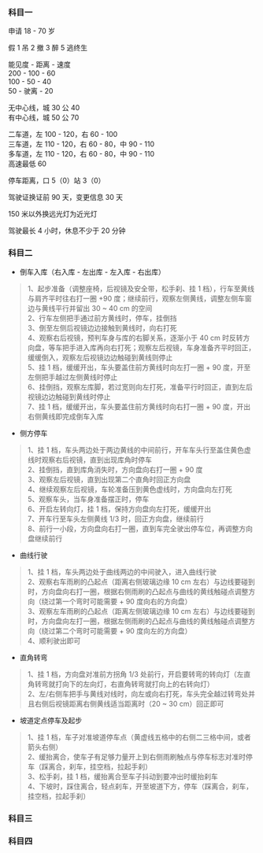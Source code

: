 
### 科目一
申请 18 - 70 岁

假 1 吊 2 撤 3 醉 5 逃终生

能见度 - 距离 - 速度  
200     - 100 - 60  
100     - 50   - 40  
50       - 驶离 - 20  

无中心线，城 30 公 40  
有中心线，城 50 公 70  

二车道，左 100 - 120，右 60 - 100  
三车道，左 110 - 120，右 60 - 80，中 90 - 110  
多车道，左 110 - 120，右 60 - 80，中 90 - 110  
高速最低 60  

停车距离，口 5（0）站 3（0）  

驾驶证换证前 90 天，变更信息 30 天  

150 米以外换远光灯为近光灯  

驾驶最长 4 小时，休息不少于 20 分钟  

### 科目二
- 倒车入库（右入库 - 左出库 - 左入库 - 右出库）
> 1、起步准备（调整座椅，后视镜及安全带，松手刹、挂 1 档），行车至黄线与肩齐平时往右打一圈 +90 度；继续前行，观察左侧黄线，调整左侧车窗边与黄线平行并留出 30 ~ 40 cm 的空间  
> 2、行车左侧把手通过前方黄线时，停车，挂倒挡  
> 3、倒至左侧后视镜边边接触到黄线时，向右打死  
> 4、观察右后视镜，预判车身与库的右脚关系，逐渐小于 40 cm 时反转方向盘，等车把手进入库再向右打死；观察左后视镜，车身准备齐平时回正，缓缓倒入，观察左后视镜边边触碰到黄线则停止  
> 5、挂 1 档，缓缓开出，车头要盖住前方黄线时向左打一圈 + 90 度，开至左侧把手越过左侧黄线时停止  
> 6、挂倒挡，观察左库脚，若过宽则向左打死，准备平行时回正，直到左后视镜边边触碰到黄线时停止  
> 7、挂 1 档，缓缓开出，车头要盖住前方黄线时向右打一圈 + 90 度，开出右侧黄线即完成倒车入库  

- 侧方停车
> 1、挂 1 档，车头两边处于两边黄线的中间前行，开车车头行至盖住黄色虚线时观察右后视镜，直到出现库角时停车  
> 2、挂倒挡，直到库角消失时，方向盘向右打一圈 + 90 度  
> 3、观察左后视镜，直到出现第二个直角时回正方向盘  
> 4、继续观察左后视镜，车轮准备压到黄色虚线时，方向盘向左打死  
> 5、观察车头，当车身准备摆正时，停车  
> 6、开启左转向灯，挂 1 档，保持方向盘向左打死，缓缓开出  
> 7、开车行至车头左侧黄线 1/3 时，回正方向盘，继续前行  
> 8、前行一小段，方向盘向右打一圈，直到车完全驶出停车位，再调整方向盘继续前行  

- 曲线行驶
> 1、挂 1 档，车头两边处于曲线两边的中间驶入，进入曲线行驶  
> 2、观察右车雨刷的凸起点（距离右侧玻璃边缘 10 cm 左右）与边线要碰到时，方向盘向右打一圈，根据右侧雨刷的凸起点与曲线的黄线触碰点调整方向（绕过第一个弯时可能需要 + 90 度向右的方向盘）  
> 3、观察左车雨刷的凸起点（距离左侧玻璃边缘 10 cm 左右）与边线要碰到时，方向盘向左打一圈，根据左侧雨刷的凸起点与曲线的黄线触碰点调整方向（绕过第二个弯时可能需要 + 90 度向左的方向盘）  
> 4、顺利驶出即可

- 直角转弯
> 1、挂 1 档，方向盘对准前方拐角 1/3 处前行，开启要转弯的转向灯（左直角转弯就打向下的左向灯，右直角转弯就打向上的右转向灯）  
> 2、左/右侧车把手与黄线对线时，向左或向右打死，车头完全越过转弯处并且右侧后视镜距离右侧黄线适当距离时（20 ~ 30 cm）回正即可  

- 坡道定点停车及起步
> 1、挂 1 档，车子对准坡道停车点（黄虚线五格中的右侧二三格中间，或者箭头右侧）  
> 2、缓抬离合，使车子有足够力量开上到右侧雨刷触点与停车标志对准时停车（踩离合，刹车，挂空档，拉起手刹）  
> 3、松手刹，挂 1 档，缓抬离合至车子抖动到要冲出时缓抬刹车  
> 4、下坡时，踩住离合，轻点刹车，开至坡道下方，停车（踩离合，刹车，挂空档，拉起手刹）

### 科目三


### 科目四

